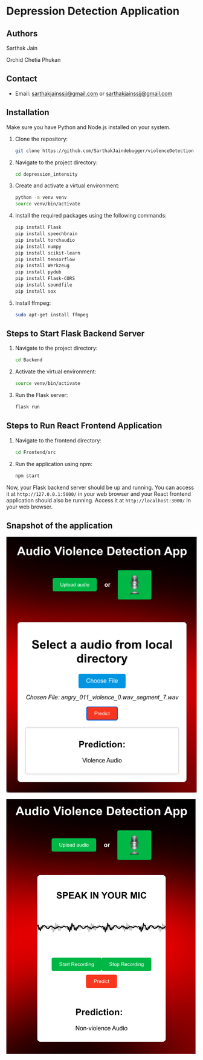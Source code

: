# Depression Detection Application

## Authors
Sarthak Jain

Orchid Chetia Phukan

## Contact
- Email: sarthakjainssjj@gmail.com or sarthakjainssjj@gmail.com
## Installation

Make sure you have Python and Node.js installed on your system.

1. Clone the repository:
    ```bash
    git clone https://github.com/SarthakJaindebugger/violenceDetection
    ```

2. Navigate to the project directory:
    ```bash
    cd depression_intensity
    ```

3. Create and activate a virtual environment:
    ```bash
    python -m venv venv
    source venv/bin/activate
    ```

4. Install the required packages using the following commands:
    ```bash
    pip install Flask
    pip install speechbrain
    pip install torchaudio
    pip install numpy
    pip install scikit-learn
    pip install tensorflow
    pip install Werkzeug
    pip install pydub
    pip install Flask-CORS
    pip install soundfile
    pip install sox
    ```

5. Install ffmpeg:
    ```bash
    sudo apt-get install ffmpeg
    ```

## Steps to Start Flask Backend Server

1. Navigate to the project directory:
    ```bash
    cd Backend
    ```

2. Activate the virtual environment:
    ```bash
    source venv/bin/activate
    ```

3. Run the Flask server:
    ```bash
    flask run
    ```

## Steps to Run React Frontend Application

1. Navigate to the frontend directory:
    ```bash
    cd Frontend/src
    ```

2. Run the application using npm:
    ```bash
    npm start
    ```

Now, your Flask backend server should be up and running. You can access it at `http://127.0.0.1:5000/` in your web browser and your React frontend application should also be running. Access it at `http://localhost:3000/` in your web browser.



## Snapshot of the application

![Screenshot 1](1.png)

![Screenshot 2](2.png)
